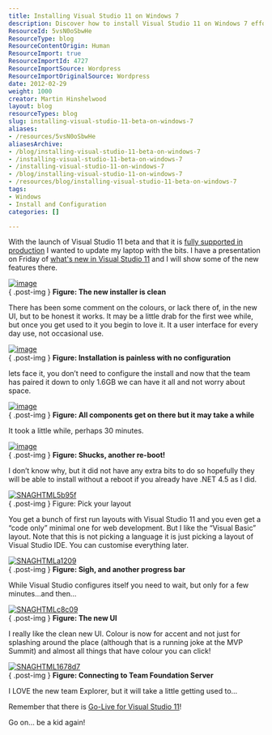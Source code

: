 ```yaml
---
title: Installing Visual Studio 11 on Windows 7
description: Discover how to install Visual Studio 11 on Windows 7 effortlessly. Explore its new features and enjoy a streamlined setup for your development needs!
ResourceId: 5vsN0oSbwHe
ResourceType: blog
ResourceContentOrigin: Human
ResourceImport: true
ResourceImportId: 4727
ResourceImportSource: Wordpress
ResourceImportOriginalSource: Wordpress
date: 2012-02-29
weight: 1000
creator: Martin Hinshelwood
layout: blog
resourceTypes: blog
slug: installing-visual-studio-11-beta-on-windows-7
aliases:
- /resources/5vsN0oSbwHe
aliasesArchive:
- /blog/installing-visual-studio-11-beta-on-windows-7
- /installing-visual-studio-11-beta-on-windows-7
- /installing-visual-studio-11-on-windows-7
- /blog/installing-visual-studio-11-on-windows-7
- /resources/blog/installing-visual-studio-11-beta-on-windows-7
tags:
- Windows
- Install and Configuration
categories: []

---
```

With the launch of Visual Studio 11 beta and that it is [fully supported in production](http://blog.nwcadence.com/go-live-with-visual-studio-11-beta-3/) I wanted to update my laptop with the bits. I have a presentation on Friday of [what's new in Visual Studio 11](http://blog.hinshelwood.com/events/) and I will show some of the new features there.

[![image](images/image_thumb40-1-1.png "image")](http://blog.hinshelwood.com/files/2012/02/image40.png)  
{ .post-img }
**Figure: The new installer is clean**

There has been some comment on the colours, or lack there of, in the new UI, but to be honest it works. It may be a little drab for the first wee while, but once you get used to it you begin to love it. It a user interface for every day use, not occasional use.

[![image](images/image_thumb41-2-2.png "image")](http://blog.hinshelwood.com/files/2012/02/image41.png)  
{ .post-img }
**Figure: Installation is painless with no configuration**

lets face it, you don’t need to configure the install and now that the team has paired it down to only 1.6GB we can have it all and not worry about space.

[![image](images/image_thumb42-3-3.png "image")](http://blog.hinshelwood.com/files/2012/02/image42.png)  
{ .post-img }
**Figure: All components get on there but it may take a while**

It took a little while, perhaps 30 minutes.

[![image](images/image_thumb43-4-4.png "image")](http://blog.hinshelwood.com/files/2012/02/image43.png)  
{ .post-img }
**Figure: Shucks, another re-boot!**

I don’t know why, but it did not have any extra bits to do so hopefully they will be able to install without a reboot if you already have .NET 4.5 as I did.

[![SNAGHTML5b95f](images/SNAGHTML5b95f_thumb-6-6.png "SNAGHTML5b95f")](http://blog.hinshelwood.com/files/2012/02/SNAGHTML5b95f.png)  
{ .post-img }
Figure: Pick your layout

You get a bunch of first run layouts with Visual Studio 11 and you even get a “code only” minimal one for web development. But I like the “Visual Basic” layout. Note that this is not picking a language it is just picking a layout of Visual Studio IDE. You can customise everything later.

[![SNAGHTMLa1209](images/SNAGHTMLa1209_thumb-7-7.png "SNAGHTMLa1209")](http://blog.hinshelwood.com/files/2012/02/SNAGHTMLa1209.png)  
{ .post-img }
**Figure: Sigh, and another progress bar**

While Visual Studio configures itself you need to wait, but only for a few minutes…and then…

[![SNAGHTMLc8c09](images/SNAGHTMLc8c09_thumb-8-8.png "SNAGHTMLc8c09")](http://blog.hinshelwood.com/files/2012/02/SNAGHTMLc8c09.png)  
{ .post-img }
**Figure: The new UI**

I really like the clean new UI. Colour is now for accent and not just for splashing around the place (although that is a running joke at the MVP Summit) and almost all things that have colour you can click!

[![SNAGHTML1678d7](images/SNAGHTML1678d7_thumb-5-5.png "SNAGHTML1678d7")](http://blog.hinshelwood.com/files/2012/02/SNAGHTML1678d7.png)  
{ .post-img }
**Figure: Connecting to Team Foundation Server**

I LOVE the new team Explorer, but it will take a little getting used to…

Remember that there is [Go-Live for Visual Studio 11](http://blog.nwcadence.com/go-live-with-visual-studio-11-beta-3/)!

Go on… be a kid again!
